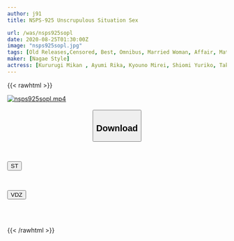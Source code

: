 ```yaml
---
author: j91
title: NSPS-925 Unscrupulous Situation Sex

url: /was/nsps925sopl
date: 2020-08-25T01:30:00Z
image: "nsps925sopl.jpg"
tags: [Old Releases,Censored, Best, Omnibus, Married Woman, Affair, Mature Woman, Drama	]
maker: [Nagae Style]
actress: [Kururugi Mikan , Ayumi Rika, Kyouno Mirei, Shiomi Yuriko, Takeuchi Kasumi, Tanihara Nozomi ,Ayana Rina]
---
```



{{< rawhtml >}}

<div class="video" data-videoid="OV9L3eDX0JiZ3aj">
    <a href="javascript:;">
        <img src="/was/nsps925sopl/nsps925sopl.jpg" width="WIDTH" height="HEIGHT" alt="nsps925sopl.mp4" loading="lazy">
    </a>
</div>

<script type="text/javascript" src="https://j91.asia/asset/on-demand-st.js"></script>

<br>
  <link rel="stylesheet" href="https://j91.asia/asset/bs5.css">
  
  <center>
  <button class="btn btn-primary" type="button" data-bs-toggle="collapse" data-bs-target=".multi-collapse" aria-expanded="false" aria-controls="multiCollapseExample1 multiCollapseExample2"><h2>Download</h2></button></center>
</p>
<div class="row">
  <div class="col">
    <div class="collapse multi-collapse" id="multiCollapseExample1">
      <div class="card card-body">
	      	      <br>
<div class="buttons">  
<p><a href="https://streamtape.to/v/OV9L3eDX0JiZ3aj" target="_blank"><button class="btn-hover color-3"><i class="fa fa-download"></i> ST</button></a></p></div>
    </div>
  </div>
</div>
  <div class="col">
    <div class="collapse multi-collapse" id="multiCollapseExample2">
      <div class="card card-body">
	      <br>
<div class="buttons">
<p><a href="https://vidoza.net/jz9xczfbwcx2" target="_blank"><button class="btn-hover color-1"><i class="fa fa-download"></i> VDZ</button></a></p></div>
<br><br>
      </div>
    </div>
  </div>
</div>

{{< /rawhtml >}}